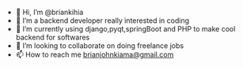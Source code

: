 - 👋 Hi, I’m @briankihia
- 👀 I’m a backend developer really interested in coding
- 🌱 I’m currently using django,pyqt,springBoot and PHP to make cool backend for softwares
- 💞️ I’m looking to collaborate on doing freelance jobs
- 📫 How to reach me brianjohnkiama@gmail.com

<!---
briankihia/briankihia is a ✨ special ✨ repository because its `README.md` (this file) appears on your GitHub profile.
You can click the Preview link to take a look at your changes.
--->
